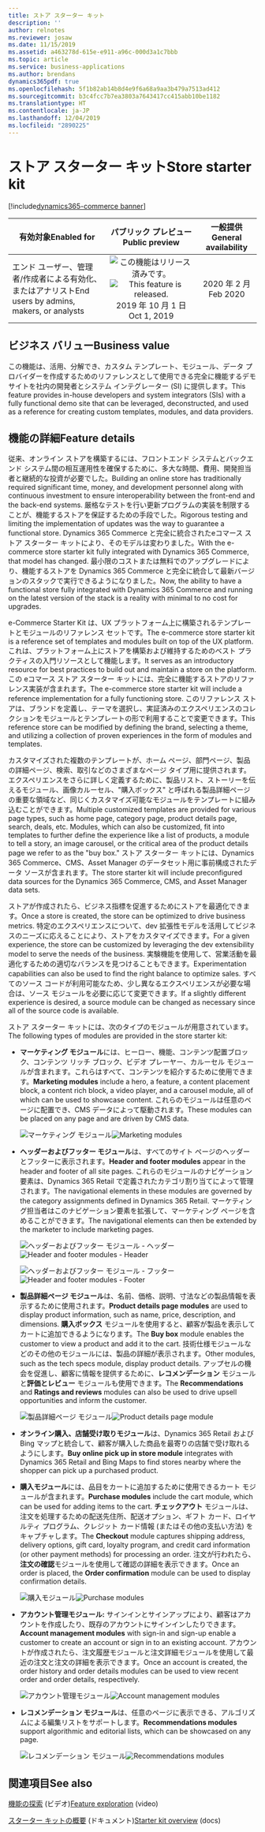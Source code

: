 ```yaml
---
title: ストア スターター キット
description: ''
author: relnotes
ms.reviewer: josaw
ms.date: 11/15/2019
ms.assetid: a463278d-615e-e911-a96c-000d3a1c7bbb
ms.topic: article
ms.service: business-applications
ms.author: brendans
dynamics365pdf: true
ms.openlocfilehash: 5f1b82ab14b8d4e9f6a68a9aa3b479a7513ad412
ms.sourcegitcommit: b3c4fcc7b7ea3803a7643417cc415abb10be1182
ms.translationtype: HT
ms.contentlocale: ja-JP
ms.lasthandoff: 12/04/2019
ms.locfileid: "2890225"
---
```

# <a name="store-starter-kit"></a><span data-ttu-id="71450-102">ストア スターター キット</span><span class="sxs-lookup"><span data-stu-id="71450-102">Store starter kit</span></span>
[!include[dynamics365-commerce banner](../includes/dynamics365-commerce.md)]

| <span data-ttu-id="71450-103">有効対象</span><span class="sxs-lookup"><span data-stu-id="71450-103">Enabled for</span></span>    |  <span data-ttu-id="71450-104">パブリック プレビュー</span><span class="sxs-lookup"><span data-stu-id="71450-104">Public preview</span></span> | <span data-ttu-id="71450-105">一般提供</span><span class="sxs-lookup"><span data-stu-id="71450-105">General availability</span></span> | 
| ---------- | :----------: |:----------: |
|<span data-ttu-id="71450-106">エンド ユーザー、管理者/作成者による有効化、またはアナリスト</span><span class="sxs-lookup"><span data-stu-id="71450-106">End users by admins, makers, or analysts</span></span>|<span data-ttu-id="71450-107">![この機能はリリース済みです。](/dynamics365-release-plan/media/green-checkmark.png "この機能はリリース済みです。")</span><span class="sxs-lookup"><span data-stu-id="71450-107">![This feature is released.](/dynamics365-release-plan/media/green-checkmark.png "This feature is released.")</span></span> <span data-ttu-id="71450-108">2019 年 10 月 1 日</span><span class="sxs-lookup"><span data-stu-id="71450-108">Oct 1, 2019</span></span>| <span data-ttu-id="71450-109">2020 年 2 月</span><span class="sxs-lookup"><span data-stu-id="71450-109">Feb 2020</span></span>|


## <a name="business-value"></a><span data-ttu-id="71450-110">ビジネス バリュー</span><span class="sxs-lookup"><span data-stu-id="71450-110">Business value</span></span>
<!-- bv start -->
<span data-ttu-id="71450-111">この機能は、活用、分解でき、カスタム テンプレート、モジュール、データ プロバイダーを作成するためのリファレンスとして使用できる完全に機能するデモ サイトを社内の開発者とシステム インテグレーター (SI) に提供します。</span><span class="sxs-lookup"><span data-stu-id="71450-111">This feature provides in-house developers and system integrators (SIs) with a fully functional demo site that can be leveraged, deconstructed, and used as a reference for creating custom templates, modules, and data providers.</span></span>
<!-- bv end -->



## <a name="feature-details"></a><span data-ttu-id="71450-112">機能の詳細</span><span class="sxs-lookup"><span data-stu-id="71450-112">Feature details</span></span>
<!--feature detail start -->
<span data-ttu-id="71450-113">従来、オンライン ストアを構築するには、フロントエンド システムとバックエンド システム間の相互運用性を確保するために、多大な時間、費用、開発担当者と継続的な投資が必要でした。</span><span class="sxs-lookup"><span data-stu-id="71450-113">Building an online store has traditionally required significant time, money, and development personnel along with continuous investment to ensure interoperability between the front-end and the back-end systems.</span></span> <span data-ttu-id="71450-114">厳格なテストを行い更新プログラムの実装を制限することが、機能するストアを保証するための手段でした。</span><span class="sxs-lookup"><span data-stu-id="71450-114">Rigorous testing and limiting the implementation of updates was the way to guarantee a functional store.</span></span> <span data-ttu-id="71450-115">Dynamics 365 Commerce と完全に統合されたeコマース ストア スターター キットにより、そのモデルは変わりました。</span><span class="sxs-lookup"><span data-stu-id="71450-115">With the e-commerce store starter kit fully integrated with Dynamics 365 Commerce, that model has changed.</span></span> <span data-ttu-id="71450-116">最小限のコストまたは無料でのアップグレードにより、機能するストアを Dynamics 365 Commerce と完全に統合して最新バージョンのスタックで実行できるようになりました。</span><span class="sxs-lookup"><span data-stu-id="71450-116">Now, the ability to have a functional store fully integrated with Dynamics 365 Commerce and running on the latest version of the stack is a reality with minimal to no cost for upgrades.</span></span> 

<span data-ttu-id="71450-117">e-Commerce Starter Kit は、UX プラットフォーム上に構築されるテンプレートとモジュールのリファレンス セットです。</span><span class="sxs-lookup"><span data-stu-id="71450-117">The e-commerce store starter kit is a reference set of templates and modules built on top of the UX platform.</span></span> <span data-ttu-id="71450-118">これは、プラットフォーム上にストアを構築および維持するためのベスト プラクティスの入門リソースとして機能します。</span><span class="sxs-lookup"><span data-stu-id="71450-118">It serves as an introductory resource for best practices to build out and maintain a store on the platform.</span></span> <span data-ttu-id="71450-119">この eコマース ストア スターター キットには、完全に機能するストアのリファレンス実装が含まれます。</span><span class="sxs-lookup"><span data-stu-id="71450-119">The e-commerce store starter kit will include a reference implementation for a fully functioning store.</span></span> <span data-ttu-id="71450-120">このリファレンス ストアは、ブランドを定義し、テーマを選択し、実証済みのエクスペリエンスのコレクションをモジュールとテンプレートの形で利用することで変更できます。</span><span class="sxs-lookup"><span data-stu-id="71450-120">This reference store can be modified by defining the brand, selecting a theme, and utilizing a collection of proven experiences in the form of modules and templates.</span></span> 

<span data-ttu-id="71450-121">カスタマイズされた複数のテンプレートが、ホーム ページ、部門ページ、製品の詳細ページ、検索、取引などのさまざまなページ タイプ用に提供されます。エクスペリエンスをさらに詳しく定義するために、製品リスト、ストーリーを伝えるモジュール、画像カルーセル、"購入ボックス" と呼ばれる製品詳細ページの重要な領域など、同じくカスタマイズ可能なモジュールをテンプレートに組み込むことができます。</span><span class="sxs-lookup"><span data-stu-id="71450-121">Multiple customized templates are provided for various page types, such as home page, category page, product details page, search, deals, etc. Modules, which can also be customized, fit into templates to further define the experience like a list of products, a module to tell a story, an image carousel, or the critical area of the product details page we refer to as the "buy box."</span></span> <span data-ttu-id="71450-122">ストア スターター キットには、Dynamics 365 Commerce、CMS、Asset Manager のデータセット用に事前構成されたデータ ソースが含まれます。</span><span class="sxs-lookup"><span data-stu-id="71450-122">The store starter kit will include preconfigured data sources for the Dynamics 365 Commerce, CMS, and Asset Manager data sets.</span></span>

<span data-ttu-id="71450-123">ストアが作成されたら、ビジネス指標を促進するためにストアを最適化できます。</span><span class="sxs-lookup"><span data-stu-id="71450-123">Once a store is created, the store can be optimized to drive business metrics.</span></span> <span data-ttu-id="71450-124">特定のエクスペリエンスについて、dev 拡張性モデルを活用してビジネスのニーズに応えることにより、ストアをカスタマイズできます。</span><span class="sxs-lookup"><span data-stu-id="71450-124">For a given experience, the store can be customized by leveraging the dev extensibility model to serve the needs of the business.</span></span> <span data-ttu-id="71450-125">実験機能を使用して、営業活動を最適化するための適切なバランスを見つけることもできます。</span><span class="sxs-lookup"><span data-stu-id="71450-125">Experimentation capabilities can also be used to find the right balance to optimize sales.</span></span> <span data-ttu-id="71450-126">すべてのソース コードが利用可能なため、少し異なるエクスペリエンスが必要な場合は、ソース モジュールを必要に応じて変更できます。</span><span class="sxs-lookup"><span data-stu-id="71450-126">If a slightly different experience is desired, a source module can be changed as necessary since all of the source code is available.</span></span> 

<span data-ttu-id="71450-127">ストア スターター キットには、次のタイプのモジュールが用意されています。</span><span class="sxs-lookup"><span data-stu-id="71450-127">The following types of modules are provided in the store starter kit:</span></span> 

- <span data-ttu-id="71450-128">**マーケティング モジュール**には、ヒーロー、機能、コンテンツ配置ブロック、コンテンツ リッチ ブロック、ビデオ プレーヤー、カルーセル モジュールが含まれます。これらはすべて、コンテンツを紹介するために使用できます。</span><span class="sxs-lookup"><span data-stu-id="71450-128">**Marketing modules** include a hero, a feature, a content placement block, a content rich block, a video player, and a carousel module, all of which can be used to showcase content.</span></span> <span data-ttu-id="71450-129">これらのモジュールは任意のページに配置でき、CMS データによって駆動されます。</span><span class="sxs-lookup"><span data-stu-id="71450-129">These modules can be placed on any page and are driven by CMS data.</span></span> 

  <span data-ttu-id="71450-130">![マーケティング モジュール](media/marketing_modules.png "マーケティング モジュール")</span><span class="sxs-lookup"><span data-stu-id="71450-130">![Marketing modules](media/marketing_modules.png "Marketing modules")</span></span>

- <span data-ttu-id="71450-131">**ヘッダーおよびフッター モジュール**は、すべてのサイト ページのヘッダーとフッターに表示されます。</span><span class="sxs-lookup"><span data-stu-id="71450-131">**Header and footer modules** appear in the header and footer of all site pages.</span></span> <span data-ttu-id="71450-132">これらのモジュールのナビゲーション要素は、Dynamics 365 Retail で定義されたカテゴリ割り当てによって管理されます。</span><span class="sxs-lookup"><span data-stu-id="71450-132">The navigational elements in these modules are governed by the category assignments defined in Dynamics 365 Retail.</span></span> <span data-ttu-id="71450-133">マーケティング担当者はこのナビゲーション要素を拡張して、マーケティング ページを含めることができます。</span><span class="sxs-lookup"><span data-stu-id="71450-133">The navigational elements can then be extended by the marketer to include marketing pages.</span></span>  

  <span data-ttu-id="71450-134">![ヘッダーおよびフッター モジュール - ヘッダー](media/header_and_footer_modules_1.png "ヘッダーおよびフッター モジュール - ヘッダー")</span><span class="sxs-lookup"><span data-stu-id="71450-134">![Header and footer modules - Header](media/header_and_footer_modules_1.png "Header and footer modules - Header")</span></span>

  <span data-ttu-id="71450-135">![ヘッダーおよびフッター モジュール - フッター](media/header_and_footer_modules_2.png "ヘッダーおよびフッター モジュール - フッター")</span><span class="sxs-lookup"><span data-stu-id="71450-135">![Header and footer modules - Footer](media/header_and_footer_modules_2.png "Header and footer modules - Footer")</span></span>

- <span data-ttu-id="71450-136">**製品詳細ページ モジュール**は、名前、価格、説明、寸法などの製品情報を表示するために使用されます。</span><span class="sxs-lookup"><span data-stu-id="71450-136">**Product details page modules** are used to display product information, such as name, price, description, and dimensions.</span></span> <span data-ttu-id="71450-137">**購入ボックス** モジュールを使用すると、顧客が製品を表示してカートに追加できるようになります。</span><span class="sxs-lookup"><span data-stu-id="71450-137">The **Buy box** module enables the customer to view a product and add it to the cart.</span></span> <span data-ttu-id="71450-138">技術仕様モジュールなどのその他のモジュールには、製品の詳細が表示されます。</span><span class="sxs-lookup"><span data-stu-id="71450-138">Other modules, such as the tech specs module, display product details.</span></span> <span data-ttu-id="71450-139">アップセルの機会を促進し、顧客に情報を提供するために、**レコメンデーション** モジュールと**評価とレビュー** モジュールも使用できます。</span><span class="sxs-lookup"><span data-stu-id="71450-139">The **Recommendations** and **Ratings and reviews** modules can also be used to drive upsell opportunities and inform the customer.</span></span>

  <span data-ttu-id="71450-140">![製品詳細ページ モジュール](media/product_details_page_modules.png "製品詳細ページ モジュール")</span><span class="sxs-lookup"><span data-stu-id="71450-140">![Product details page module](media/product_details_page_modules.png "Product details page module")</span></span>

- <span data-ttu-id="71450-141">**オンライン購入、店舗受け取りモジュール**は、Dynamics 365 Retail および Bing マップと統合して、顧客が購入した商品を最寄りの店舗で受け取れるようにします。</span><span class="sxs-lookup"><span data-stu-id="71450-141">**Buy online pick up in store module** integrates with Dynamics 365 Retail and Bing Maps to find stores nearby where the shopper can pick up a purchased product.</span></span>

- <span data-ttu-id="71450-142">**購入モジュール**には、品目をカートに追加するために使用できるカート モジュールが含まれます。</span><span class="sxs-lookup"><span data-stu-id="71450-142">**Purchase modules** include the cart module, which can be used for adding items to the cart.</span></span> <span data-ttu-id="71450-143">**チェックアウト** モジュールは、注文を処理するための配送先住所、配送オプション、ギフト カード、ロイヤルティ プログラム、クレジット カード情報 (またはその他の支払い方法) をキャプチャします。</span><span class="sxs-lookup"><span data-stu-id="71450-143">The **Checkout** module captures shipping address, delivery options, gift card, loyalty program, and credit card information (or other payment methods) for processing an order.</span></span> <span data-ttu-id="71450-144">注文が行われたら、**注文の確認**モジュールを使用して確認の詳細を表示できます。</span><span class="sxs-lookup"><span data-stu-id="71450-144">Once an order is placed, the **Order confirmation** module can be used to display confirmation details.</span></span> 

  <span data-ttu-id="71450-145">![購入モジュール](media/purchase_modules.png "購入モジュール")</span><span class="sxs-lookup"><span data-stu-id="71450-145">![Purchase modules](media/purchase_modules.png "Purchase modules")</span></span>

- <span data-ttu-id="71450-146">**アカウント管理モジュール:** サインインとサインアップにより、顧客はアカウントを作成したり、既存のアカウントにサインインしたりできます。</span><span class="sxs-lookup"><span data-stu-id="71450-146">**Account management modules** with sign-in and sign-up enable a customer to create an account or sign in to an existing account.</span></span> <span data-ttu-id="71450-147">アカウントが作成されたら、注文履歴モジュールと注文詳細モジュールを使用して最近の注文と注文の詳細を表示できます。</span><span class="sxs-lookup"><span data-stu-id="71450-147">Once an account is created, the order history and order details modules can be used to view recent order and order details, respectively.</span></span> 

  <span data-ttu-id="71450-148">![アカウント管理モジュール](media/account_management_modules.png "アカウント管理モジュール")</span><span class="sxs-lookup"><span data-stu-id="71450-148">![Account management modules](media/account_management_modules.png "Account management modules")</span></span>

- <span data-ttu-id="71450-149">**レコメンデーション モジュール**は、任意のページに表示できる、アルゴリズムによる編集リストをサポートします。</span><span class="sxs-lookup"><span data-stu-id="71450-149">**Recommendations modules** support algorithmic and editorial lists, which can be showcased on any page.</span></span>

  <span data-ttu-id="71450-150">![レコメンデーション モジュール](media/recommendations_module.png "レコメンデーション モジュール")</span><span class="sxs-lookup"><span data-stu-id="71450-150">![Recommendations modules](media/recommendations_module.png "Recommendations modules")</span></span>
<!--feature detail end -->










## <a name="see-also"></a><span data-ttu-id="71450-151">関連項目</span><span class="sxs-lookup"><span data-stu-id="71450-151">See also</span></span>
<span data-ttu-id="71450-152">[機能の探索](https://aka.ms/ROGC19RW2ROV3) (ビデオ)</span><span class="sxs-lookup"><span data-stu-id="71450-152">[Feature exploration](https://aka.ms/ROGC19RW2ROV3) (video)</span></span>

<span data-ttu-id="71450-153">[スターター キットの概要](https://docs.microsoft.com/dynamics365/commerce/starter-kit-overview) (ドキュメント)</span><span class="sxs-lookup"><span data-stu-id="71450-153">[Starter kit overview](https://docs.microsoft.com/dynamics365/commerce/starter-kit-overview) (docs)</span></span>
